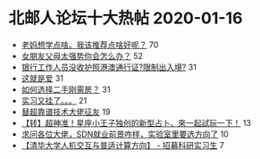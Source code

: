 # 北邮人论坛十大热帖 2020-01-16

- [老妈想学点啥。我该推荐点啥好呢？](https://bbs.byr.cn/article/Talking/6179265) 70
- [女朋友父母太强势你会怎么办？](https://bbs.byr.cn/article/Feeling/3136768) 52
- [银行工作人员没收护照港澳通行证?限制出入境?](https://bbs.byr.cn/article/WorkLife/1139464) 31
- [这就是爱](https://bbs.byr.cn/article/Picture/3254014) 31
- [如何选择二手刚需房？](https://bbs.byr.cn/article/Home/122322) 31
- [实习又挂了。。。](https://bbs.byr.cn/article/Job/2075974) 21
- [替超靠谱技术大佬征友](https://bbs.byr.cn/article/Friends/1950389) 19
- [【转】超神准！星座小王子独创的新型占卜、來一起試玩一下！](https://bbs.byr.cn/article/Constellations/326533) 13
- [求问各位大佬，SDN就业前景咋样，实验室里要选方向了](https://bbs.byr.cn/article/SoftDesign/48456) 10
- [【清华大学人机交互与普适计算方向】 - 招募科研实习生](https://bbs.byr.cn/article/GoAbroad/368169) 7


